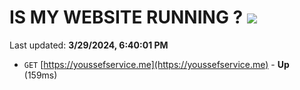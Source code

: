 # IS MY WEBSITE RUNNING ? [![](https://img.shields.io/static/v1?label=Sponsor&message=%E2%9D%A4&logo=GitHub&color=%23fe8e86)](https://github.com/sponsors/<username>)

Last updated: **3/29/2024, 6:40:01 PM**

- `GET` [https://youssefservice.me](https://youssefservice.me) - **Up** (159ms)
